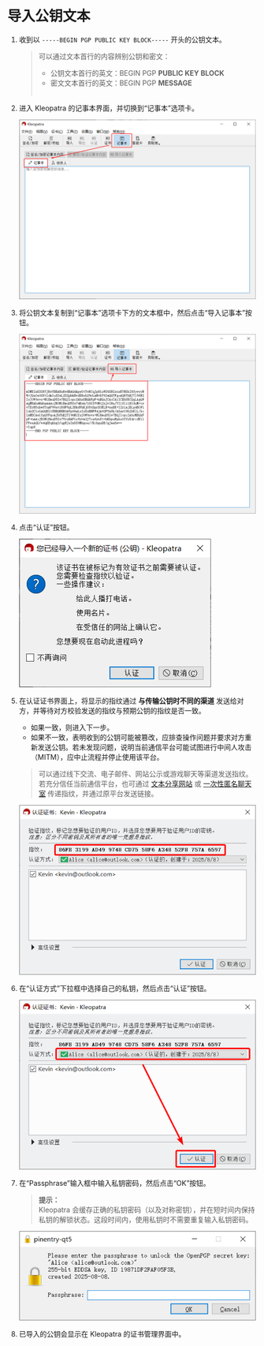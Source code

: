 # 导入公钥文本

1. 收到以 `-----BEGIN PGP PUBLIC KEY BLOCK-----` 开头的公钥文本。

    > 可以通过文本首行的内容辨别公钥和密文：
    >
    > - 公钥文本首行的英文：BEGIN PGP **PUBLIC KEY BLOCK**  
    > - 密文文本首行的英文：BEGIN PGP **MESSAGE**
    > <br><br>

2. 进入 Kleopatra 的记事本界面，并切换到“记事本”选项卡。

    ![记事本](shared/notepad.png)

3. 将公钥文本复制到“记事本”选项卡下方的文本框中，然后点击“导入记事本”按钮。

    ![粘贴公钥和导入记事本](import-public-key/paste-and-import.png)

4. 点击“认证”按钮。

    ![开始认证公钥](import-public-key/start-certifying.png)

5. <a id="fingerprint"></a>在认证证书界面上，将显示的指纹通过 **与传输公钥时不同的渠道** 发送给对方，并等待对方校验发送的指纹与预期公钥的指纹是否一致。

    - 如果一致，则进入下一步。
    - 如果不一致，表明收到的公钥可能被篡改，应排查操作问题并要求对方重新发送公钥。若未发现问题，说明当前通信平台可能试图进行中间人攻击（MITM），应中止流程并停止使用该平台。

    > 可以通过线下交流、电子邮件、网站公示或游戏聊天等渠道发送指纹。若充分信任当前通信平台，也可通过 [文本分享网站](../pastebin.md) 或 [一次性匿名聊天室](../communication-platform.md) 传递指纹，并通过原平台发送链接。

    ![检查指纹](import-public-key/check-fingerprint.png)

6. 在“认证方式”下拉框中选择自己的私钥，然后点击“认证”按钮。

    ![认证公钥](import-public-key/certify.png)

7. 在“Passphrase”输入框中输入私钥密码，然后点击“OK”按钮。

    > **提示：**  
    > Kleopatra 会缓存正确的私钥密码（以及对称密钥），并在短时间内保持私钥的解锁状态。这段时间内，使用私钥时不需要重复输入私钥密码。

    ![输入私钥密码](shared/enter-private-key-passphrase.png)

8. 已导入的公钥会显示在 Kleopatra 的证书管理界面中。